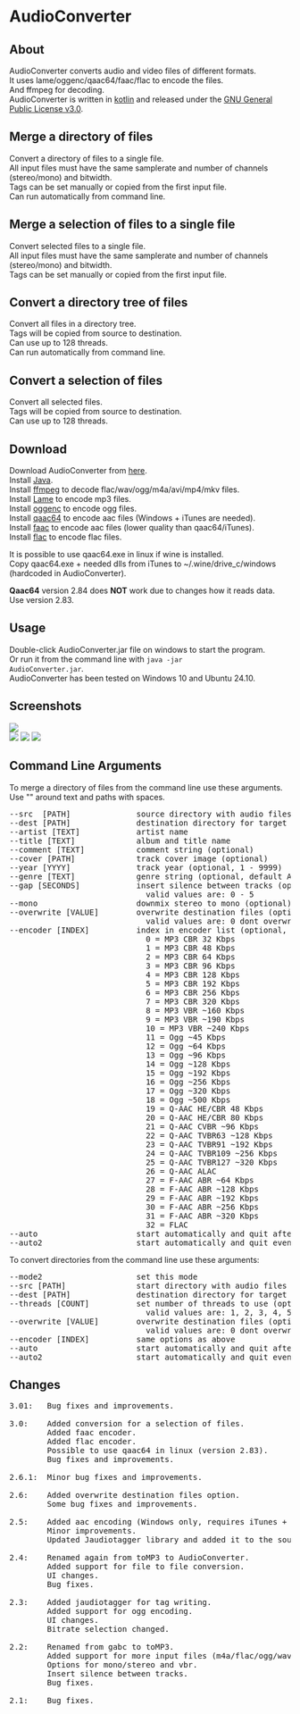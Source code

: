 # AudioConverter

## About
AudioConverter converts audio and video files of different formats.  
It uses lame/oggenc/qaac64/faac/flac to encode the files.  
And ffmpeg for decoding.  
AudioConverter is  written in [kotlin](https://kotlinlang.org) and released under the [GNU General Public License v3.0](LICENSE).  

## Merge a directory of files
Convert a directory of files to a single file.  
All input files must have the same samplerate and number of channels (stereo/mono) and bitwidth.  
Tags can be set manually or copied from the first input file.  
Can run automatically from command line.  

## Merge a selection of files to a single file
Convert selected files to a single file.  
All input files must have the same samplerate and number of channels (stereo/mono) and bitwidth.  
Tags can be set manually or copied from the first input file.  

## Convert a directory tree of files
Convert all files in a directory tree.  
Tags will be copied from source to destination.  
Can use up to 128 threads.  
Can run automatically from command line.  

## Convert a selection of files
Convert all selected files.  
Tags will be copied from source to destination.  
Can use up to 128 threads.  

## Download
Download AudioConverter from [here](https://github.com/gnuwimp/AudioConverter/releases).  
Install [Java](https://java.com).  
Install [ffmpeg](https://www.ffmpeg.org) to decode flac/wav/ogg/m4a/avi/mp4/mkv files.  
Install [Lame](https://lame.sourceforge.io) to encode mp3 files.  
Install [oggenc](https://www.xiph.org/ogg) to encode ogg files.  
Install [qaac64](https://github.com/nu774/qaac/releases) to encode aac files (Windows + iTunes are needed).  
Install [faac](https://github.com/knik0/faac) to encode aac files (lower quality than qaac64/iTunes).  
Install [flac](https://github.com/xiph/flac) to encode flac files.  

It is possible to use qaac64.exe in linux if wine is installed.  
Copy qaac64.exe + needed dlls from iTunes to ~/.wine/drive_c/windows (hardcoded in AudioConverter).  

**Qaac64** version 2.84 does **NOT** work due to changes how it reads data. Use version 2.83.  

## Usage
Double-click AudioConverter.jar file on windows to start the program.  
Or run it from the command line with <code>java -jar AudioConverter.jar</code>.  
AudioConverter has been tested on Windows 10 and Ubuntu 24.10.  

## Screenshots
<img src="images/audioconverter.png"/><br>
<img src="images/audioconverter-2.png"/>
<img src="images/audioconverter-3.png"/>
<img src="images/audioconverter-4.png"/>

## Command Line Arguments  
To merge a directory of files from the command line use these arguments.  
Use "" around text and paths with spaces.  
<pre>
--src  [PATH]              source directory with audio files
--dest [PATH]              destination directory for target file
--artist [TEXT]            artist name
--title [TEXT]             album and title name
--comment [TEXT]           comment string (optional)
--cover [PATH]             track cover image (optional)
--year [YYYY]              track year (optional, 1 - 9999)
--genre [TEXT]             genre string (optional, default Audiobook)
--gap [SECONDS]            insert silence between tracks (optional, default 0)
                             valid values are: 0 - 5
--mono                     downmix stereo to mono (optional)
--overwrite [VALUE]        overwrite destination files (optional, default 0)
                             valid values are: 0 dont overwrite, 1 overwrite older, 3 overwrite all
--encoder [INDEX]          index in encoder list (optional, default 4 -> MP3 CBR 128 Kbps)
                             0 = MP3 CBR 32 Kbps
                             1 = MP3 CBR 48 Kbps
                             2 = MP3 CBR 64 Kbps
                             3 = MP3 CBR 96 Kbps
                             4 = MP3 CBR 128 Kbps
                             5 = MP3 CBR 192 Kbps
                             6 = MP3 CBR 256 Kbps
                             7 = MP3 CBR 320 Kbps
                             8 = MP3 VBR ~160 Kbps
                             9 = MP3 VBR ~190 Kbps
                             10 = MP3 VBR ~240 Kbps
                             11 = Ogg ~45 Kbps
                             12 = Ogg ~64 Kbps
                             13 = Ogg ~96 Kbps
                             14 = Ogg ~128 Kbps
                             15 = Ogg ~192 Kbps
                             16 = Ogg ~256 Kbps
                             17 = Ogg ~320 Kbps
                             18 = Ogg ~500 Kbps
                             19 = Q-AAC HE/CBR 48 Kbps
                             20 = Q-AAC HE/CBR 80 Kbps
                             21 = Q-AAC CVBR ~96 Kbps
                             22 = Q-AAC TVBR63 ~128 Kbps
                             23 = Q-AAC TVBR91 ~192 Kbps
                             24 = Q-AAC TVBR109 ~256 Kbps
                             25 = Q-AAC TVBR127 ~320 Kbps
                             26 = Q-AAC ALAC
                             27 = F-AAC ABR ~64 Kbps
                             28 = F-AAC ABR ~128 Kbps
                             29 = F-AAC ABR ~192 Kbps
                             30 = F-AAC ABR ~256 Kbps
                             31 = F-AAC ABR ~320 Kbps
                             32 = FLAC
--auto                     start automatically and quit after successful encoding (optional)
--auto2                    start automatically and quit even for error (optional)
</pre>

To convert directories from the command line use these arguments:
<pre>
--mode2                    set this mode
--src [PATH]               start directory with audio files
--dest [PATH]              destination directory for target file
--threads [COUNT]          set number of threads to use (optional, default 1)
                             valid values are: 1, 2, 3, 4, 5, 6, 7, 8, 12, 16, 24, 32, 48, 64, 96, 128
--overwrite [VALUE]        overwrite destination files (optional, default 0)
                             valid values are: 0 dont overwrite, 1 overwrite older, 3 overwrite all
--encoder [INDEX]          same options as above
--auto                     start automatically and quit after successful encoding (optional)
--auto2                    start automatically and quit even for error (optional)
</pre>

## Changes
<pre>
3.01:   Bug fixes and improvements.

3.0:    Added conversion for a selection of files.
        Added faac encoder.
        Added flac encoder.
        Possible to use qaac64 in linux (version 2.83).
        Bug fixes and improvements.

2.6.1:  Minor bug fixes and improvements.

2.6:    Added overwrite destination files option.
        Some bug fixes and improvements.

2.5:    Added aac encoding (Windows only, requires iTunes + qaac64).
        Minor improvements.
        Updated Jaudiotagger library and added it to the source tree.

2.4:    Renamed again from toMP3 to AudioConverter.
        Added support for file to file conversion.
        UI changes.
        Bug fixes.

2.3:    Added jaudiotagger for tag writing.
        Added support for ogg encoding.
        UI changes.
        Bitrate selection changed.

2.2:    Renamed from gabc to toMP3.
        Added support for more input files (m4a/flac/ogg/wav/avi/mkv/mp4).
        Options for mono/stereo and vbr.
        Insert silence between tracks.
        Bug fixes.

2.1:    Bug fixes.
</pre>

